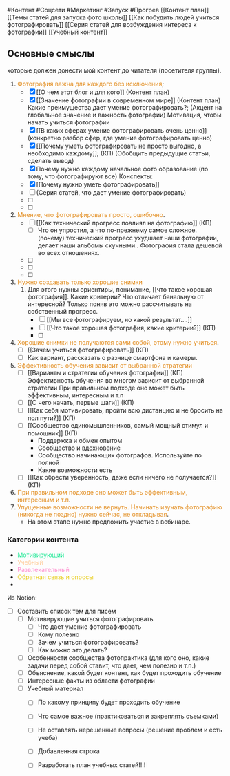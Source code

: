 #Контент #Соцсети #Маркетинг #Запуск #Прогрев 
[[Контент план]]
[[Темы статей для запуска фото школы]]
[[Как побудить людей учиться фотографировать]]
[[Серия статей для возбуждения интереса к фотографии]]
[[Учебный контент]]
## Основные смыслы
которые должен донести мой контент до читателя (посетителя группы).

1. <span style='color:#e28b1b'>Фотография важна для каждого без исключения</span>;
	- [x] [[О чем этот блог и для кого]]  (Контент план)
	- [x] [[Значение фотографии в современном мире]] (Контент план) Какие преимущества дает умение фотографировать?; (Акцент на глобальное значение и важность фотографии) Мотивация, чтобы начать учиться фотографии
	- [x] [[В каких сферах умение фотографировать очень ценно]] (конкретно разбор сфер, где умение фотографировать ценно)
	- [x] [[Почему уметь фотографировать не просто выгодно, а необходимо каждому]]; (КП) (Обобщить предыдущие статьи, сделать вывод)
	- [x] Почему нужно каждому начальное фото образование (по тому, что фотографируют все)
		Конспекты:
	- [x] [Почему нужно уметь фотографировать]]
	- [ ] (Серия статей, что дает умение фотографировать)
	- [ ] 
	- [ ] 
2. <span style='color:#e28b1b'>Мнение, что фотографировать просто, ошибочно</span>.
	- [ ] [[Как технический прогресс повлиял на фотографию]] (КП)
		- [ ] Что он упростил, а что по-прежнему самое сложное. 
		(почему) технический прогресс ухудшает наши фотографии, делает наши альбомы скучными.. Фотография стала дешевой во всех отношениях.
	- [ ] 
	- [ ] 
	- [ ] 
1. <span style='color:#e28b1b'>Нужно создавать только хорошие снимки</span>
	1. Для этого нужны ориентиры, понимание, [[что такое хорошая фотография]]. Какие критерии? Что отличает банальную от интересной? Только поняв это можно рассчитывать на собственный прогресс. 
		- [ ] [[Мы все фотографируем, но какой результат....]]
		- [ ] [[Что такое хорошая фотография, какие критерии?]] (КП)
		- [ ] 
1. <span style='color:#e28b1b'>Хорошие снимки не получаются сами собой, этому нужно учиться</span>.
	- [ ] [[Зачем учиться фотографировать]] (КП)
	- [ ]  Как вариант, рассказать о разнице смартфона и камеры.
2. <span style='color:#e28b1b'>Эффективность обучения зависит от выбранной стратегии</span>
	- [ ] [[Варианты и стратегии обучения фотографии]] (КП)
			Эффективность обучения во многом зависит от выбранной стратегии
			При правильном подходе оно может быть эффективным, интересным и т.п
	- [ ] [[С чего начать, первые шаги]] (КП)
	- [ ] [[Как себя мотивировать, пройти всю дистанцию и не бросить на пол пути?]] (КП)
	- [ ] [[Сообщество единомышленников, самый мощный стимул и помощник]] (КП)
		- Поддержка и обмен опытом
		- Сообщество и вдохновение
		- Сообщество начинающих фотографов. Используйте по полной
		- Какие возможности есть
	- [ ] [[Как обрести уверенность, даже если ничего не получается?]] (КП)
3. <span style='color:#e28b1b'>При правильном подходе оно может быть эффективным, интересным и т.п</span>.
4. <span style='color:#e28b1b'>Упущенные возможности не вернуть. Начинать изучать фотографию (никогда не поздно) нужно сейчас, не откладывая</span>.
	- На этом этапе нужно предложить участие в вебинаре.


### Категории контента
- <span style='color:#1ae893'>Мотивирующий</span>
- <span style='color:#ffcc99'>Учебный</span>
- <span style='color:#ff88cc'>Развлекательный</span>
- <span style='color:#e8cd1a'>Обратная связь и опросы</span>
- 






Из Notion:

- [ ] Составить список тем для писем
    - [ ] Мотивирующие учиться фотографировать
        - [ ] Что дает умение фотографировать
        - [ ] Кому полезно
        - [ ] Зачем учиться фотографировать?
        - [ ] Как можно это делать?
    - [ ] Особенности сообщества фотопрактика (для кого оно, какие задачи перед собой ставит, что дает, чем полезно и т.п.)
    - [ ] Объяснение, какой будет контент, как будет проходить обучение
    - [ ] Интересные факты из области фотографии
    - [ ] Учебный материал
        - [ ] По какому принципу будет проходить обучение
        - [ ] Что самое важное (практиковаться и закреплять съемками)
        - [ ] Не оставлять нерешенные вопросы (решение проблем и есть учеба)
        - [ ] Добавленная строка
        - [ ] Разработать план учебных статей!!!!



